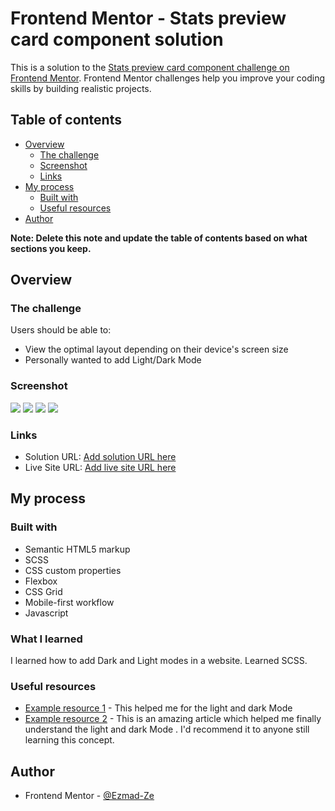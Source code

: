 # Frontend Mentor - Stats preview card component solution

This is a solution to the [Stats preview card component challenge on Frontend Mentor](https://www.frontendmentor.io/challenges/stats-preview-card-component-8JqbgoU62). Frontend Mentor challenges help you improve your coding skills by building realistic projects. 

## Table of contents

- [Overview](#overview)
  - [The challenge](#the-challenge)
  - [Screenshot](#screenshot)
  - [Links](#links)
- [My process](#my-process)
  - [Built with](#built-with)
  - [Useful resources](#useful-resources)
- [Author](#author)


**Note: Delete this note and update the table of contents based on what sections you keep.**

## Overview

### The challenge

Users should be able to:

- View the optimal layout depending on their device's screen size
- Personally wanted to add Light/Dark Mode

### Screenshot

![](./images/screenshots/dark-desktop.png)
![](./images/screenshots/light-desktop.png)
![](./images/screenshots/dark-mobile.png)
![](./images/screenshots/light-mobile.png)


### Links

- Solution URL: [Add solution URL here](https://github.com/Ezmad-Ze/Stat-Preview-Card-Component)
- Live Site URL: [Add live site URL here](https://stat-preview-card-component.pages.dev/)

## My process

### Built with

- Semantic HTML5 markup
- SCSS
- CSS custom properties
- Flexbox
- CSS Grid
- Mobile-first workflow
- Javascript

### What I learned

I learned how to add Dark and Light modes in a website.
Learned SCSS. 


### Useful resources

- [Example resource 1](https://codyhouse.co/blog/post/dark-light-switch-css-javascript) - This helped me for the light and dark Mode 
- [Example resource 2](https://www.youtube.com/watch?v=uO3RF_67re8) - This is an amazing article which helped me finally understand  the light and dark Mode . I'd recommend it to anyone still learning this concept.


## Author

- Frontend Mentor - [@Ezmad-Ze](https://www.frontendmentor.io/profile/Ezmad-Ze)



